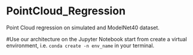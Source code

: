 # PointCloud_Regression
Point Cloud regression on simulated and ModelNet40 dataset.

#Use our architecture on the Jupyter Notebook 
start from create a virtual environment, i.e.
`conda create -n env_name` 
in your terminal.

